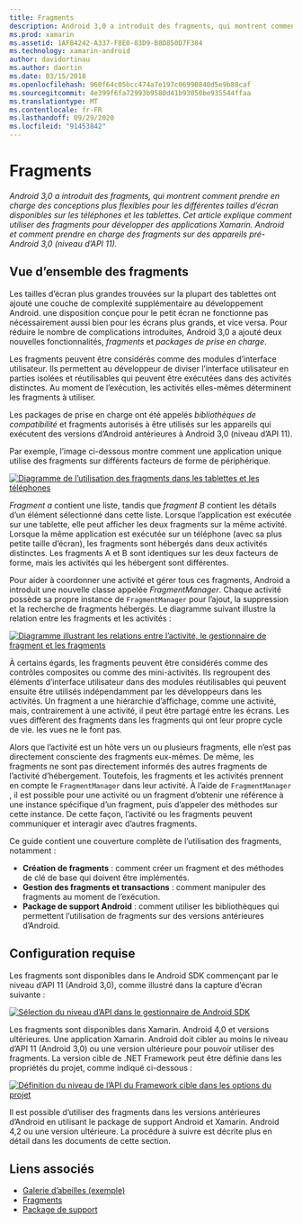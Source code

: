 ```yaml
---
title: Fragments
description: Android 3,0 a introduit des fragments, qui montrent comment prendre en charge des conceptions plus flexibles pour les différentes tailles d’écran disponibles sur les téléphones et les tablettes. Cet article explique comment utiliser des fragments pour développer des applications Xamarin. Android et comment prendre en charge des fragments sur des appareils pré-Android 3,0 (niveau d’API 11).
ms.prod: xamarin
ms.assetid: 1AFB4242-A337-F8E0-83D9-B8D850D7F384
ms.technology: xamarin-android
author: davidortinau
ms.author: daortin
ms.date: 03/15/2018
ms.openlocfilehash: 960f64c05bcc474a7e197c06990840d5e9b88caf
ms.sourcegitcommit: 4e399f6fa72993b9580d41b93050be935544ffaa
ms.translationtype: MT
ms.contentlocale: fr-FR
ms.lasthandoff: 09/29/2020
ms.locfileid: "91453842"
---
```

# <a name="fragments"></a>Fragments

_Android 3,0 a introduit des fragments, qui montrent comment prendre en charge des conceptions plus flexibles pour les différentes tailles d’écran disponibles sur les téléphones et les tablettes. Cet article explique comment utiliser des fragments pour développer des applications Xamarin. Android et comment prendre en charge des fragments sur des appareils pré-Android 3,0 (niveau d’API 11)._

## <a name="fragments-overview"></a>Vue d’ensemble des fragments

Les tailles d’écran plus grandes trouvées sur la plupart des tablettes ont ajouté une couche de complexité supplémentaire au développement Android. une disposition conçue pour le petit écran ne fonctionne pas nécessairement aussi bien pour les écrans plus grands, et vice versa. Pour réduire le nombre de complications introduites, Android 3,0 a ajouté deux nouvelles fonctionnalités, *fragments* et *packages de prise en charge*.

Les fragments peuvent être considérés comme des modules d’interface utilisateur. Ils permettent au développeur de diviser l’interface utilisateur en parties isolées et réutilisables qui peuvent être exécutées dans des activités distinctes. Au moment de l’exécution, les activités elles-mêmes déterminent les fragments à utiliser.

Les packages de prise en charge ont été appelés *bibliothèques de compatibilité* et fragments autorisés à être utilisés sur les appareils qui exécutent des versions d’Android antérieures à Android 3,0 (niveau d’API 11).

Par exemple, l’image ci-dessous montre comment une application unique utilise des fragments sur différents facteurs de forme de périphérique.

[![Diagramme de l’utilisation des fragments dans les tablettes et les téléphones](images/00.png)](images/00.png#lightbox)

*Fragment a* contient une liste, tandis que *fragment B* contient les détails d’un élément sélectionné dans cette liste. Lorsque l’application est exécutée sur une tablette, elle peut afficher les deux fragments sur la même activité. Lorsque la même application est exécutée sur un téléphone (avec sa plus petite taille d’écran), les fragments sont hébergés dans deux activités distinctes. Les fragments A et B sont identiques sur les deux facteurs de forme, mais les activités qui les hébergent sont différentes.

Pour aider à coordonner une activité et gérer tous ces fragments, Android a introduit une nouvelle classe appelée *FragmentManager*. Chaque activité possède sa propre instance de `FragmentManager` pour l’ajout, la suppression et la recherche de fragments hébergés. Le diagramme suivant illustre la relation entre les fragments et les activités :

[![Diagramme illustrant les relations entre l’activité, le gestionnaire de fragment et les fragments](images/01.png)](images/01.png#lightbox)

À certains égards, les fragments peuvent être considérés comme des contrôles composites ou comme des mini-activités. Ils regroupent des éléments d’interface utilisateur dans des modules réutilisables qui peuvent ensuite être utilisés indépendamment par les développeurs dans les activités. Un fragment a une hiérarchie d’affichage, comme une activité, mais, contrairement à une activité, il peut être partagé entre les écrans. Les vues diffèrent des fragments dans les fragments qui ont leur propre cycle de vie. les vues ne le font pas.

Alors que l’activité est un hôte vers un ou plusieurs fragments, elle n’est pas directement consciente des fragments eux-mêmes. De même, les fragments ne sont pas directement informés des autres fragments de l’activité d’hébergement. Toutefois, les fragments et les activités prennent en compte le `FragmentManager` dans leur activité. À l’aide de `FragmentManager` , il est possible pour une activité ou un fragment d’obtenir une référence à une instance spécifique d’un fragment, puis d’appeler des méthodes sur cette instance. De cette façon, l’activité ou les fragments peuvent communiquer et interagir avec d’autres fragments.

Ce guide contient une couverture complète de l’utilisation des fragments, notamment :

- **Création de fragments** : comment créer un fragment et des méthodes de clé de base qui doivent être implémentés.
- **Gestion des fragments et transactions** : comment manipuler des fragments au moment de l’exécution.
- **Package de support Android** : comment utiliser les bibliothèques qui permettent l’utilisation de fragments sur des versions antérieures d’Android.

## <a name="requirements"></a>Configuration requise

Les fragments sont disponibles dans le Android SDK commençant par le niveau d’API 11 (Android 3,0), comme illustré dans la capture d’écran suivante :

[![Sélection du niveau d’API dans le gestionnaire de Android SDK](images/02.png)](images/02.png#lightbox)

Les fragments sont disponibles dans Xamarin. Android 4,0 et versions ultérieures. Une application Xamarin. Android doit cibler au moins le niveau d’API 11 (Android 3,0) ou une version ultérieure pour pouvoir utiliser des fragments. La version cible de .NET Framework peut être définie dans les propriétés du projet, comme indiqué ci-dessous :

[![Définition du niveau de l’API du Framework cible dans les options du projet](images/03-sml.png)](images/03.png#lightbox)

Il est possible d’utiliser des fragments dans les versions antérieures d’Android en utilisant le package de support Android et Xamarin. Android 4,2 ou une version ultérieure. La procédure à suivre est décrite plus en détail dans les documents de cette section.

## <a name="related-links"></a>Liens associés

- [Galerie d’abeilles (exemple)](/samples/xamarin/monodroid-samples/honeycombgallery)
- [Fragments](https://developer.android.com/guide/topics/fundamentals/fragments.html)
- [Package de support](https://developer.android.com/sdk/compatibility-library.html)